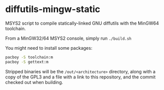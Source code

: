 # diffutils-mingw-static
MSYS2 script to compile statically-linked GNU diffutils with the MinGW64 toolchain.

From a MinGW32/64 MSYS2 console, simply run `./build.sh`

You might need to install some packages:

```sh
pacboy -S toolchain:m
pacboy -S gettext:m
```

Stripped binaries will be the `/out/<architecture>` directory, along with a copy of the GPL3 and a file with a link to this repository, and the commit checked out when building.
